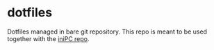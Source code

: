 # dotfiles
Dotfiles managed in bare git repository. This repo is meant to be used together with the [iniPC repo](https://github.com/jan-revay/initPC).

